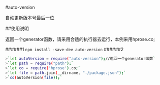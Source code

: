 #auto-version

自动更新版本号最后一位

##使用说明

返回一个generator函数，请采用合适的执行器去运行，本例采用hprose.co;

######1
`npm install -save-dev auto-version`
######2
```bash
>`let autoVersion = require("auto-version");//返回一个generator函数`
>`let path = require("path");`
>`let co = require('hprose').co;`
>`let file = path.join(__dirname, "./package.json");`
>`co(autoVersion(file));`
 ```
